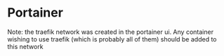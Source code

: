 # Portainer
Note: the traefik network was created in the portainer ui. Any container wishing to use traefik (which is probably all of them) should be added to this network
